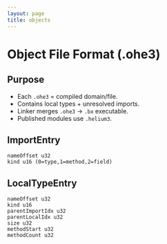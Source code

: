```yaml
---
layout: page
title: objects
---
```

# Object File Format (.ohe3)


## Purpose
- Each `.ohe3` = compiled domain/file.
- Contains local types + unresolved imports.
- Linker merges `.ohe3` → `.bx` executable.
- Published modules use `.helium3`.

## ImportEntry
```
nameOffset u32
kind u16 (0=type,1=method,2=field)
```

## LocalTypeEntry
```
nameOffset u32
kind u16
parentImportIdx u32
parentLocalIdx u32
size u32
methodStart u32
methodCount u32
```
